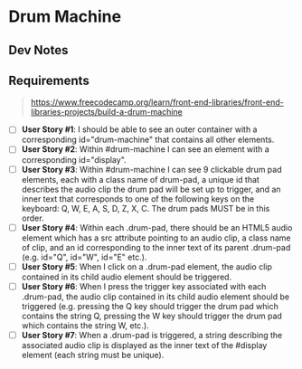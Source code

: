 # Drum Machine

## Dev Notes

## Requirements
> https://www.freecodecamp.org/learn/front-end-libraries/front-end-libraries-projects/build-a-drum-machine

- [ ] **User Story #1**: I should be able to see an outer container with a corresponding id="drum-machine" that contains all other elements.
- [ ] **User Story #2**: Within #drum-machine I can see an element with a corresponding id="display".
- [ ] **User Story #3**: Within #drum-machine I can see 9 clickable drum pad elements, each with a class name of drum-pad, a unique id that describes the audio clip the drum pad will be set up to trigger, and an inner text that corresponds to one of the following keys on the keyboard: Q, W, E, A, S, D, Z, X, C. The drum pads MUST be in this order.
- [ ] **User Story #4**: Within each .drum-pad, there should be an HTML5 audio element which has a src attribute pointing to an audio clip, a class name of clip, and an id corresponding to the inner text of its parent .drum-pad (e.g. id="Q", id="W", id="E" etc.).
- [ ] **User Story #5**: When I click on a .drum-pad element, the audio clip contained in its child audio element should be triggered.
- [ ] **User Story #6**: When I press the trigger key associated with each .drum-pad, the audio clip contained in its child audio element should be triggered (e.g. pressing the Q key should trigger the drum pad which contains the string Q, pressing the W key should trigger the drum pad which contains the string W, etc.).
- [ ] **User Story #7**: When a .drum-pad is triggered, a string describing the associated audio clip is displayed as the inner text of the #display element (each string must be unique).

